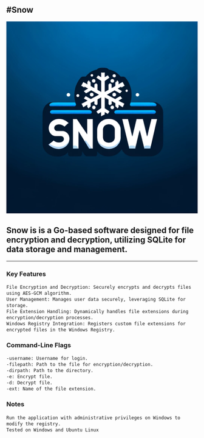 #Snow
---
![](https://github.com/MattRattigan/Snow/blob/master/snow.webp)

## Snow is is a Go-based software designed for file encryption and decryption, utilizing SQLite for data storage and management. 
---

### Key Features

    File Encryption and Decryption: Securely encrypts and decrypts files using AES-GCM algorithm.
    User Management: Manages user data securely, leveraging SQLite for storage.
    File Extension Handling: Dynamically handles file extensions during encryption/decryption processes.
    Windows Registry Integration: Registers custom file extensions for encrypted files in the Windows Registry.

### Command-Line Flags

    -username: Username for login.
    -filepath: Path to the file for encryption/decryption.
    -dirpath: Path to the directory.
    -e: Encrypt file.
    -d: Decrypt file.
    -ext: Name of the file extension.

### Notes
    Run the application with administrative privileges on Windows to modify the registry.
    Tested on Windows and Ubuntu Linux
